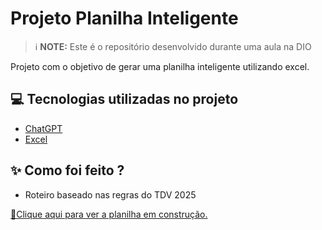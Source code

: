 # Projeto Planilha Inteligente


 > ℹ️ **NOTE:** Este é o repositório desenvolvido durante uma aula na DIO

Projeto com o objetivo de gerar uma planilha inteligente utilizando excel.


## 💻 Tecnologias utilizadas no projeto

- [ChatGPT](https://chat.openai.com/) 
- [Excel](https://www.office.com/)

## ✨ Como foi feito ?

- Roteiro baseado nas regras do TDV 2025

<a href="https://github.com/Ratelli/Planilha-TDV/blob/main/Time%20de%20vendas%20(TDV%202025)%20-%20em%20constru%C3%A7%C3%A3o.xlsx" title="View xlsx now"> 📕Clique aqui para ver a planilha em construção.</a>
